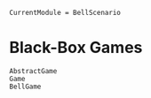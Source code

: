 ```@meta
CurrentModule = BellScenario
```
# Black-Box Games

```@docs
AbstractGame
Game
BellGame
```
